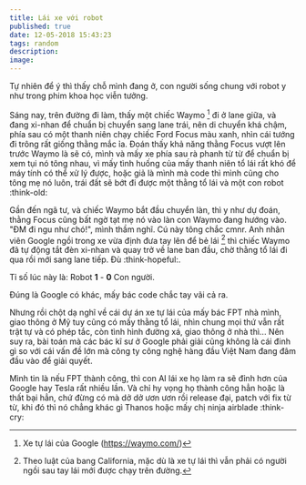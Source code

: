 ```yaml
---
title: Lái xe với robot
published: true
date: 12-05-2018 15:43:23
tags: random
description: 
image:
---
```

Tự nhiên để ý thì thấy chỗ mình đang ở, con người sống chung với robot y như trong phim khoa học viễn tưởng.

Sáng nay, trên đường đi làm, thấy một chiếc Waymo [^1] đi ở lane giữa, và đang xi-nhan để chuẩn bị chuyển sang lane trái, nên di chuyển khá chậm, phía sau có một thanh niên chạy chiếc Ford Focus màu xanh, nhìn cái tướng đi trông rất giống thằng mắc ỉa. Đoán thấy khả năng thằng Focus vượt lên trước Waymo là sẽ có, mình và mấy xe phía sau rà phanh từ từ để chuẩn bị xem tụi nó tông nhau, vì mấy tình huống của mấy thanh niên tổ lái rất khó để máy tính có thể xử lý được, hoặc giả là mình mà code thì mình cũng cho tông mẹ nó luôn, trái đất sẽ bớt đi được một thằng tổ lái và một con robot :think-old:

Gần đến ngã tư, và chiếc Waymo bắt đầu chuyển làn, thì y như dự đoán, thằng Focus cũng bất ngờ tạt mẹ nó vào làn con Waymo đang hướng vào. "ĐM đi ngu như chó!", mình thầm nghĩ. Cú này tông chắc cmnr. Anh nhân viên Google ngồi trong xe vừa định đưa tay lên để bẻ lái [^2] thì chiếc Waymo đã tự động tắt đèn xi-nhan và quay trở về lane ban đầu, chờ thằng tổ lái đi qua rồi mới sang lane tiếp. Đù :think-hopeful:.

Tỉ số lúc này là: Robot **1** - **0** Con người.

Đúng là Google có khác, mấy bác code chắc tay vãi cả ra.

Nhưng rồi chột dạ nghĩ về cái dự án xe tự lái của mấy bác FPT nhà mình, giao thông ở Mỹ tuy cũng có mấy thằng tổ lái, nhìn chung mọi thứ vẫn rất trật tự và có phép tắc, còn tình hình đường xá, giao thông ở nhà thì... Nên suy ra, bài toán mà các bác kĩ sư ở Google phải giải cũng không là cái đinh gì so với cái vấn đề lớn mà công ty công nghệ hàng đầu Việt Nam đang đâm đầu vào để giải quyết.

Mình tin là nếu FPT thành công, thì con AI lái xe họ làm ra sẽ đỉnh hơn của Google hay Tesla rất nhiều lần. Và chỉ hy vọng họ thành công hẳn hoặc là thất bại hẳn, chứ đừng có mà dở dở ươn ươn rồi release đại, patch với fix từ từ, khi đó thì nó chẳng khác gì Thanos hoặc mấy chị ninja airblade :think-cry:

[^1]: Xe tự lái của Google (https://waymo.com/)
[^2]: Theo luật của bang California, mặc dù là xe tự lái thì vẫn phải có người ngồi sau tay lái mới được chạy trên đường.
